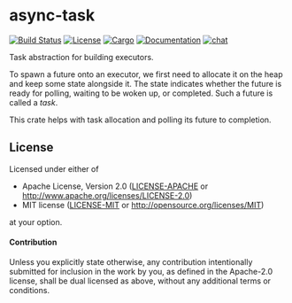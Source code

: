 # async-task

[![Build Status](https://travis-ci.com/async-rs/async-task.svg?branch=master)](https://travis-ci.com/async-rs/async-task)
[![License](https://img.shields.io/badge/license-MIT%2FApache--2.0-blue.svg)](
https://github.com/async-rs/async-task)
[![Cargo](https://img.shields.io/crates/v/async-task.svg)](https://crates.io/crates/async-task)
[![Documentation](https://docs.rs/async-task/badge.svg)](https://docs.rs/async-task)
[![chat](https://img.shields.io/discord/598880689856970762.svg?logo=discord)](https://discord.gg/JvZeVNe)

Task abstraction for building executors.

To spawn a future onto an executor, we first need to allocate it on the heap and keep some
state alongside it. The state indicates whether the future is ready for polling, waiting to be
woken up, or completed. Such a future is called a *task*.

This crate helps with task allocation and polling its future to completion.

## License

Licensed under either of

 * Apache License, Version 2.0 ([LICENSE-APACHE](LICENSE-APACHE) or http://www.apache.org/licenses/LICENSE-2.0)
 * MIT license ([LICENSE-MIT](LICENSE-MIT) or http://opensource.org/licenses/MIT)

at your option.

#### Contribution

Unless you explicitly state otherwise, any contribution intentionally submitted
for inclusion in the work by you, as defined in the Apache-2.0 license, shall be
dual licensed as above, without any additional terms or conditions.
